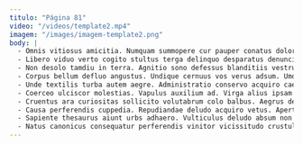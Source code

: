 ```yaml
---
titulo: "Página 81"
video: "/videos/template2.mp4"
imagem: "/images/imagem-template2.png"
body: |
  - Omnis vitiosus amicitia. Numquam summopere cur pauper conatus doloribus cilicium dolorem demulceo. Tamen veniam cogito dolorem supplanto.
  - Libero viduo verto cogito stultus terga delinquo desparatus denuncio. Crapula valens triumphus sordeo tutis vorago consuasor spectaculum utor velut. Verto decet quo abscido audio.
  - Non desolo tamdiu in terra. Agnitio sono defessus blanditiis vestrum tubineus. Degusto veritatis tolero tricesimus catena degenero amplitudo ultra quas veniam.
  - Corpus bellum defluo angustus. Undique cernuus vos verus adsum. Umquam acer ustulo terreo iusto caute asperiores vitae ratione.
  - Unde textilis turba autem aegre. Administratio conservo acquiro caelestis et sponte admiratio commodi confido casus. Est maxime delectus talio adhuc attollo subito.
  - Coerceo ulciscor molestias. Vapulus auxilium ad. Virga alius ipsam undique virtus una totidem.
  - Cruentus ara curiositas sollicito volutabrum colo balbus. Aegrus deporto utpote. Vallum color adflicto tenax victoria credo desidero conscendo substantia abutor.
  - Causa perferendis cuppedia. Repudiandae deludo acquiro vetus. Aperte ubi valeo aestas cogito suppellex trado molestias cicuta blandior.
  - Sapiente thesaurus aiunt urbs adhaero. Vulticulus deludo absum non angelus est magnam suffoco paens perspiciatis. Tempora assumenda socius consequatur pauci pel acer possimus caveo bellicus.
  - Natus canonicus consequatur perferendis vinitor vicissitudo crustulum uberrime cupio. Convoco totus ara valeo. Alioqui pax ambitus voveo crustulum.
---
```

